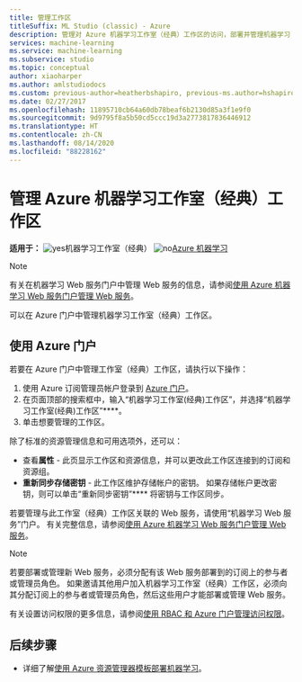 ```yaml
---
title: 管理工作区
titleSuffix: ML Studio (classic) - Azure
description: 管理对 Azure 机器学习工作室（经典）工作区的访问，部署并管理机器学习 API Web 服务
services: machine-learning
ms.service: machine-learning
ms.subservice: studio
ms.topic: conceptual
author: xiaoharper
ms.author: amlstudiodocs
ms.custom: previous-author=heatherbshapiro, previous-ms.author=hshapiro
ms.date: 02/27/2017
ms.openlocfilehash: 11895710cb64a60db78beaf6b2130d85a3f1e9f0
ms.sourcegitcommit: 9d9795f8a5b50cd5ccc19d3a2773817836446912
ms.translationtype: HT
ms.contentlocale: zh-CN
ms.lasthandoff: 08/14/2020
ms.locfileid: "88228162"
---
```

# <a name="manage-an-azure-machine-learning-studio-classic-workspace"></a>管理 Azure 机器学习工作室（经典）工作区

**适用于：**  ![yes](../../../includes/media/aml-applies-to-skus/yes.png)机器学习工作室（经典）   ![no](../../../includes/media/aml-applies-to-skus/no.png)[Azure 机器学习](../compare-azure-ml-to-studio-classic.md)


> [!NOTE]
> 有关在机器学习 Web 服务门户中管理 Web 服务的信息，请参阅[使用 Azure 机器学习 Web 服务门户管理 Web 服务](manage-new-webservice.md)。
> 
> 

可以在 Azure 门户中管理机器学习工作室（经典）工作区。



## <a name="use-the-azure-portal"></a>使用 Azure 门户

若要在 Azure 门户中管理工作室（经典）工作区，请执行以下操作：

1. 使用 Azure 订阅管理员帐户登录到 [Azure 门户](https://portal.azure.cn/)。
2. 在页面顶部的搜索框中，输入“机器学习工作室(经典)工作区”，并选择“机器学习工作室(经典)工作区”****。
3. 单击想要管理的工作区。

除了标准的资源管理信息和可用选项外，还可以：

- 查看**属性** - 此页显示工作区和资源信息，并可以更改此工作区连接到的订阅和资源组。
- **重新同步存储密钥** - 此工作区维护存储帐户的密钥。 如果存储帐户更改密钥，则可以单击“重新同步密钥”**** 将密钥与工作区同步。

若要管理与此工作室（经典）工作区关联的 Web 服务，请使用“机器学习 Web 服务”门户。 有关完整信息，请参阅[使用 Azure 机器学习 Web 服务门户管理 Web 服务](manage-new-webservice.md)。

> [!NOTE]
> 若要部署或管理新 Web 服务，必须分配有该 Web 服务部署到的订阅上的参与者或管理员角色。 如果邀请其他用户加入机器学习工作室（经典）工作区，必须向其分配订阅上的参与者或管理员角色，然后这些用户才能部署或管理 Web 服务。 
> 
>有关设置访问权限的更多信息，请参阅[使用 RBAC 和 Azure 门户管理访问权限](../../role-based-access-control/role-assignments-portal.md)。

## <a name="next-steps"></a>后续步骤
* 详细了解[使用 Azure 资源管理器模板部署机器学习](deploy-with-resource-manager-template.md)。 
